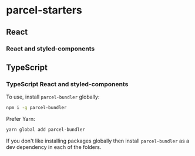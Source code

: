 # parcel-starters

## React

### React and styled-components

## TypeScript

### TypeScript React and styled-components

To use, install `parcel-bundler` globally:

```bash
npm i -g parcel-bundler
```

Prefer Yarn:

```bash
yarn global add parcel-bundler
```

If you don't like installing packages globally then install
`parcel-bundler` as a dev dependency in each of the folders.
